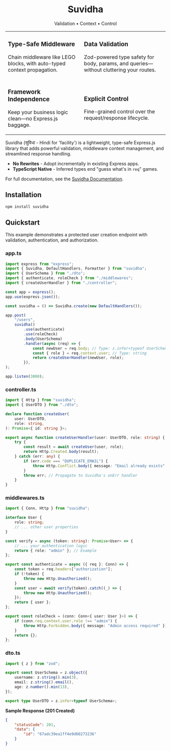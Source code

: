 <div align="center">
  <h1>Suvidha</h1>
  <p>Validation • Context • Control</p>
</div>

<div align="center">
<table>
<tr>
<td>
<h3>Type-Safe Middleware</h3>
<p>Chain middleware like LEGO blocks, with auto-typed context propagation.</p>
</td>
<td>
<h3>Data Validation</h3>
<p>Zod-powered type safety for body, params, and queries—without cluttering your routes.</p>
</td>
</tr>
<tr>
<td>
<h3>Framework Independence</h3>
<p>Keep your business logic clean—no Express.js baggage.</p>
</td>
<td>
<h3>Explicit Control</h3>
<p>Fine-grained control over the request/response lifecycle.</p>
</td>
</tr>
</table>
</div>

Suvidha (सुविधा - Hindi for 'facility') is a lightweight, type-safe Express.js library that adds powerful validation, middleware context management, and streamlined response handling.

- **No Rewrites** - Adopt incrementally in existing Express apps.
- **TypeScript Native** - Inferred types end "guess what's in `req`" games.

For full documentation, see the [Suvidha Documentation](https://na-5c045cf1.mintlify.app/introduction).

## Installation

```bash
npm install suvidha
```

## Quickstart

This example demonstrates a protected user creation endpoint with validation, authentication, and authorization.

### app.ts

```ts
import express from "express";
import { Suvidha, DefaultHandlers, Formatter } from "suvidha";
import { UserSchema } from "./dto";
import { authenticate, roleCheck } from "./middlewares";
import { createUserHandler } from "./controller";

const app = express();
app.use(express.json());

const suvidha = () => Suvidha.create(new DefaultHandlers());

app.post(
    "/users",
    suvidha()
        .use(authenticate)
        .use(roleCheck)
        .body(UserSchema)
        .handler(async (req) => {
            const newUser = req.body; // Type: z.infer<typeof UserSchema>
            const { role } = req.context.user; // Type: string
            return createUserHandler(newUser, role);
        }),
);

app.listen(3000);
```

### controller.ts

```ts
import { Http } from "suvidha";
import { UserDTO } from "./dto";

declare function createUser(
    user: UserDTO,
    role: string,
): Promise<{ id: string }>;

export async function createUserHandler(user: UserDTO, role: string) {
    try {
        const result = await createUser(user, role);
        return Http.Created.body(result);
    } catch (err: any) {
        if (err.code === "DUPLICATE_EMAIL") {
            throw Http.Conflict.body({ message: "Email already exists" });
        }
        throw err; // Propagate to Suvidha's onErr handler
    }
}
```

### middlewares.ts

```ts
import { Conn, Http } from "suvidha";

interface User {
    role: string;
    // ... other user properties
}

const verify = async (token: string): Promise<User> => {
    // ... your authentication logic
    return { role: "admin" }; // Example
};

export const authenticate = async ({ req }: Conn) => {
    const token = req.headers["authorization"];
    if (!token) {
        throw new Http.Unauthorized();
    }
    const user = await verify(token).catch((_) => {
        throw new Http.Unauthorized();
    });
    return { user };
};

export const roleCheck = (conn: Conn<{ user: User }>) => {
    if (conn.req.context.user.role !== "admin") {
        throw Http.Forbidden.body({ message: "Admin access required" });
    }
    return {};
};
```

### dto.ts

```ts
import { z } from "zod";

export const UserSchema = z.object({
    username: z.string().min(3),
    email: z.string().email(),
    age: z.number().min(13),
});

export type UserDTO = z.infer<typeof UserSchema>;
```

**Sample Response (201 Created)**

```json
{
    "statusCode": 201,
    "data": {
        "id": "67adc39ea1ff4e9d60273236"
    }
}
```
